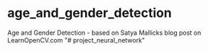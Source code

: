 # age_and_gender_detection
Age and Gender Detection - based on Satya Mallicks blog post on LearnOpenCV.com
"# project_neural_network" 

